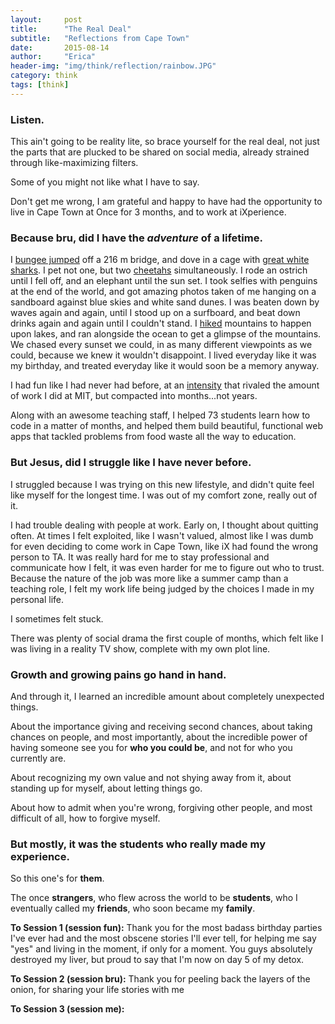 ```yaml
---
layout:     post
title:      "The Real Deal"
subtitle:   "Reflections from Cape Town"
date:       2015-08-14
author:     "Erica"
header-img: "img/think/reflection/rainbow.JPG"
category: think
tags: [think]
---
```


<h3 class="section-heading">Listen.</h3>

This ain't going to be reality lite, so brace yourself for the real deal, not just the parts that are plucked to be shared on social media, already strained through like-maximizing filters. 

Some of you might not like what I have to say. 

Don't get me wrong, I am grateful and happy to have had the opportunity to live in Cape Town at Once for 3 months, and to work at iXperience.

<h3>Because bru, did I have the <i>adventure</i> of a lifetime.</h3>

I <a href="{% post_url 2015-06-28-a-216m-leap-of-faith %}" target="_blank">bungee jumped</a> off a 216 m bridge, and dove in a cage with <a href="{% post_url 2015-06-07-unreal-reality %}" target="_blank">great white sharks</a>. I pet not one, but two <a href="{% post_url 2015-06-29-garden-route %}" target="_blank">cheetahs</a> simultaneously. I rode an ostrich until I fell off, and an elephant until the sun set. I took selfies with penguins at the end of the world, and got amazing photos taken of me hanging on a sandboard against blue skies and white sand dunes. I was beaten down by waves again and again, until I stood up on a surfboard, and beat down drinks again and again until I couldn't stand. I <a href="{% post_url 2015-08-01-hikes %}" target="_blank">hiked</a> mountains to happen upon lakes, and ran alongside the ocean to get a glimpse of the mountains. We chased every sunset we could, in as many different viewpoints as we could, because we knew it wouldn't disappoint. I lived everyday like it was my birthday, and treated everyday like it would soon be a memory anyway.

I had fun like I had never had before, at an <a href="{% post_url 2015-05-27-i-landed-in-cape-town %}" target="_blank">intensity</a> that rivaled the amount of work I did at MIT, but compacted into months...not years.

Along with an awesome teaching staff, I helped 73 students learn how to code in a matter of months, and helped them build beautiful, functional web apps that tackled problems from food waste all the way to education. 

<h3>But Jesus, did I struggle like I have never before.</h3>

I struggled because I was trying on this new lifestyle, and didn't quite feel like myself for the longest time. I was out of my comfort zone, really out of it.

I had trouble dealing with people at work. Early on, I thought about quitting often. At times I felt exploited, like I wasn't valued, almost like I was dumb for even deciding to come work in Cape Town, like iX had found the wrong person to TA. It was really hard for me to stay professional and communicate how I felt, it was even harder for me to figure out who to trust. Because the nature of the job was more like a summer camp than a teaching role, I felt my work life being judged by the choices I made in my personal life.

I sometimes felt stuck.

There was plenty of social drama the first couple of months, which felt like I was living in a reality TV show, complete with my own plot line.

<h3>Growth and growing pains go hand in hand.</h3>
And through it, I learned an incredible amount about completely unexpected things.

About the importance giving and receiving second chances, about taking chances on people, and most importantly, about the incredible power of having someone see you for <b>who you could be</b>, and not for who you currently are. 

About recognizing my own value and not shying away from it, about standing up for myself, about letting things go.

About how to admit when you're wrong, forgiving other people, and most difficult of all, how to forgive myself.

<h3>But mostly, it was the students who really made my experience.</h3>

So this one's for <b>them</b>.

The once <b>strangers</b>, who flew across the world to be <b>students</b>, who I eventually called my <b>friends</b>, who soon became my <b>family</b>.

<b>To Session 1 (session fun):</b> Thank you for the most badass birthday parties I've ever had and the most obscene stories I'll ever tell, for helping me say "yes" and living in the moment, if only for a moment. You guys absolutely destroyed my liver, but proud to say that I'm now on day 5 of my detox.

<b>To Session 2 (session bru):</b> Thank you for peeling back the layers of the onion, for sharing your life stories with me

<b>To Session 3 (session me):</b>
